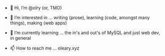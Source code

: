 - 👋 Hi, I’m @olry 
(or, TMO)

- 👀 I’m interested in ...
writing (prose), learning (code, amongst many things), making (web apps)

- 🌱 I’m currently learning ...
the in's and out's of MySQL and just web dev, in general

- 📫 How to reach me ...
oleary.xyz

<!---
olry/olry is a ✨ special ✨ repository because its `README.md` (this file) appears on your GitHub profile.
You can click the Preview link to take a look at your changes.
--->
